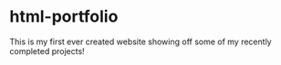 # html-portfolio
This is my first ever created website showing off some of my recently completed projects!
